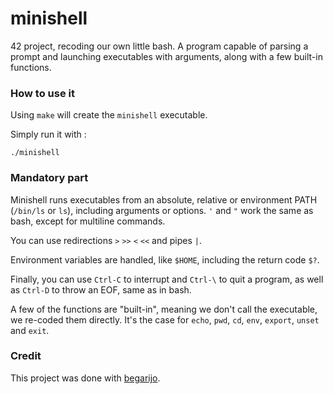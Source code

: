 # minishell

42 project, recoding our own little bash. A program capable of parsing a prompt and launching executables with arguments, along with a few built-in functions.

### How to use it

Using ``make`` will create the ``minishell`` executable.

Simply run it with :

```
./minishell
```

### Mandatory part

Minishell runs executables from an absolute, relative or environment PATH (``/bin/ls`` or ``ls``), including arguments or options. ``'`` and ``"`` work the same as bash, except for multiline commands.

You can use redirections ``>`` ``>>`` ``<`` ``<<`` and pipes ``|``.

Environment variables are handled, like ``$HOME``, including the return code ``$?``.

Finally, you can use ``Ctrl-C`` to interrupt and ``Ctrl-\`` to quit a program, as well as ``Ctrl-D`` to throw an EOF, same as in bash.

A few of the functions are "built-in", meaning we don't call the executable, we re-coded them directly. It's the case for ``echo``, ``pwd``, ``cd``, ``env``, ``export``, ``unset`` and ``exit``.

### Credit

This project was done with [begarijo](https://github.com/begarijo).
